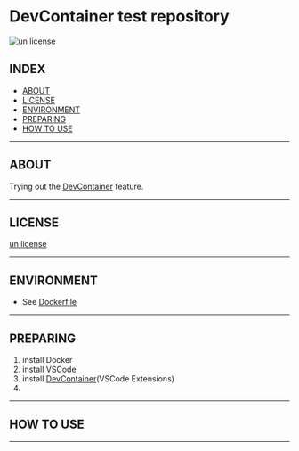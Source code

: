 # DevContainer test repository

![un license](https://img.shields.io/github/license/RyosukeDTomita/devcontainer-test)

## INDEX

- [ABOUT](#about)
- [LICENSE](#license)
- [ENVIRONMENT](#environment)
- [PREPARING](#preparing)
- [HOW TO USE](#how-to-use)

---

## ABOUT

Trying out the [DevContainer](https://code.visualstudio.com/docs/devcontainers/containers) feature.

---

## LICENSE

[un license](./LICENSE)

---

## ENVIRONMENT
- See [Dockerfile](./Dockerfile)

---

## PREPARING

1. install Docker
2. install VSCode
3. install [DevContainer](https://marketplace.visualstudio.com/items?itemName=ms-vscode-remote.remote-containers)(VSCode Extensions)
4. 


---

## HOW TO USE

---
